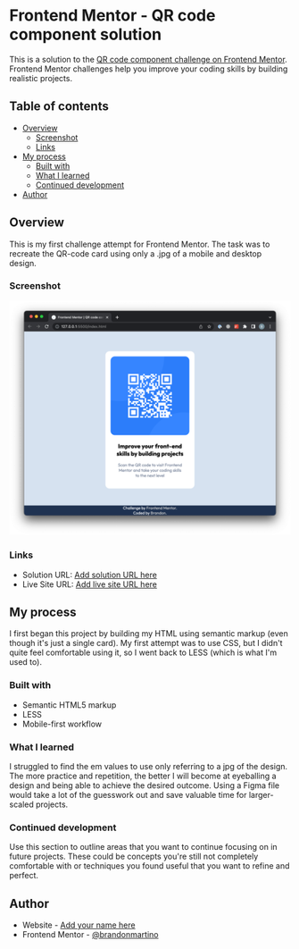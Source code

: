 # Frontend Mentor - QR code component solution

This is a solution to the [QR code component challenge on Frontend Mentor](https://www.frontendmentor.io/challenges/qr-code-component-iux_sIO_H). Frontend Mentor challenges help you improve your coding skills by building realistic projects.

## Table of contents

- [Overview](#overview)
  - [Screenshot](#screenshot)
  - [Links](#links)
- [My process](#my-process)
  - [Built with](#built-with)
  - [What I learned](#what-i-learned)
  - [Continued development](#continued-development)
- [Author](#author)

## Overview

This is my first challenge attempt for Frontend Mentor. The task was to recreate the QR-code card using only a .jpg of a mobile and desktop design.

### Screenshot

![](./images/screenshot.png)

### Links

- Solution URL: [Add solution URL here](https://your-solution-url.com)
- Live Site URL: [Add live site URL here](https://your-live-site-url.com)

## My process

I first began this project by building my HTML using semantic markup (even though it's just a single card). My first attempt was to use CSS, but I didn't quite feel comfortable using it, so I went back to LESS (which is what I'm used to).

### Built with

- Semantic HTML5 markup
- LESS
- Mobile-first workflow

### What I learned

I struggled to find the em values to use only referring to a jpg of the design. The more practice and repetition, the better I will become at eyeballing a design and being able to achieve the desired outcome. Using a Figma file would take a lot of the guesswork out and save valuable time for larger-scaled projects.

### Continued development

Use this section to outline areas that you want to continue focusing on in future projects. These could be concepts you're still not completely comfortable with or techniques you found useful that you want to refine and perfect.

## Author

- Website - [Add your name here](https://www.your-site.com)
- Frontend Mentor - [@brandonmartino](https://www.frontendmentor.io/profile/brandonmartino)
